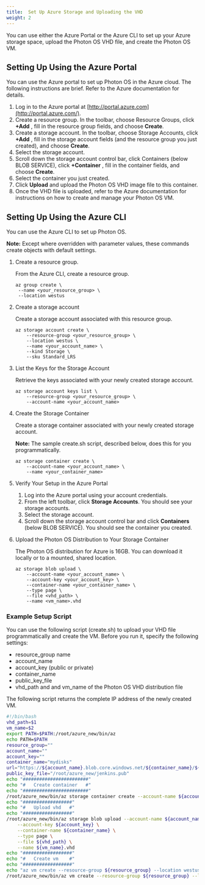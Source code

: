 ```yaml
---
title:  Set Up Azure Storage and Uploading the VHD
weight: 2
---
```


You can use either the Azure Portal or the Azure CLI to set up your Azure storage space, upload the Photon OS VHD file, and create the Photon OS VM.

## Setting Up Using the Azure Portal

You can use the Azure portal to set up Photon OS in the Azure cloud. The following instructions are brief. Refer to the Azure documentation for details.

1. Log in to the Azure portal at  [http://portal.azure.com](http://portal.azure.com/).
2. Create a resource group. In the toolbar, choose Resource Groups, click **+Add** , fill in the resource group fields, and choose **Create**.
3. Create a storage account. In the toolbar, choose Storage Accounts, click **+Add** , fill in the storage account fields (and the resource group you just created), and choose **Create**.
4. Select the storage account.
5. Scroll down the storage account control bar, click Containers (below BLOB SERVICE), click **+Container** , fill in the container fields, and choose **Create**.
6. Select the container you just created.
7. Click **Upload** and upload the Photon OS VHD image file to this container.
8. Once the VHD file is uploaded, refer to the Azure documentation for instructions on how to create and manage your Photon OS VM.

## Setting Up Using the Azure CLI

You can use the Azure CLI to set up Photon OS. 

**Note:**  Except where overridden with parameter values, these commands create objects with default settings.

1. Create a resource group.

    From the Azure CLI, create a resource group.

	````console
    az group create \
     --name <your_resource_group> \
     --location westus
    ````

1. Create a storage account

    Create a storage account associated with this resource group.

    ````console
    az storage account create \
        --resource-group <your_resource_group> \
        --location westus \
        --name <your_account_name> \
        --kind Storage \
        --sku Standard_LRS
    ````

1. List the Keys for the Storage Account

    Retrieve the keys associated with your newly created storage account.

    ````console
    az storage account keys list \
        --resource-group <your_resource_group> \
        --account-name <your_account_name>
    ````
    
1. Create the Storage Container

    Create a storage container associated with your newly created storage account.
    
    **Note:** The sample create.sh script, described below, does this for you programmatically.

    ````console
    az storage container create \
        --account-name <your_account_name> \
        --name <your_container_name>
    ````

1. Verify Your Setup in the Azure Portal

    1. Log into the Azure portal using your account credentials.
    2. From the left toolbar, click **Storage Accounts**. You should see your storage accounts.
    3. Select the storage account.
    4. Scroll down the storage account control bar and click **Containers** (below BLOB SERVICE). You should see the container you created.

1. Upload the Photon OS Distribution to Your Storage Container

    The Photon OS distribution for Azure is 16GB. You can download it locally or to a mounted, shared location.
    
    ````
    az storage blob upload \
        --account-name <your_account_name> \
        --account-key <your_account_key> \
        --container-name <your_container_name> \
        --type page \
        --file <vhd_path> \
        --name <vm_name>.vhd
    ````

### Example Setup Script

You can use the following script (create.sh) to upload your VHD file programmatically and create the VM. Before you run it, specify the following settings:

- resource_group name
- account_name
- account_key (public or private)
- container_name
- public_key_file
- vhd_path and and vm_name of the Photon OS VHD distribution file

The following script returns the complete IP address of the newly created VM.

````bash
#!/bin/bash
vhd_path=$1
vm_name=$2
export PATH=$PATH:/root/azure_new/bin/az
echo PATH=$PATH
resource_group=""
account_name=""
account_key=""
container_name="mydisks"
url="https://${account_name}.blob.core.windows.net/${container_name}/${vm_name}.vhd"
public_key_file="/root/azure_new/jenkins.pub"
echo "########################"
echo "#   Create container   #"
echo "########################"
/root/azure_new/bin/az storage container create --account-name ${account_name} --name ${container_name}
echo "##################"
echo "#   Upload vhd   #"
echo "##################"
/root/azure_new/bin/az storage blob upload --account-name ${account_name} \
    --account-key ${account_key} \
    --container-name ${container_name} \
    --type page \
    --file ${vhd_path} \
    --name ${vm_name}.vhd
echo "##################"
echo "#   Create vm    #"
echo "##################"
echo "az vm create --resource-group ${resource_group} --location westus --name ${vm_name} --storage-account ${account_name} --os-type linux --admin-username michellew --ssh-key-value ${public_key_file} --image ${url} --use-unmanaged-disk ... ..."
/root/azure_new/bin/az vm create --resource-group ${resource_group} --location westus --name ${vm_name} --storage-account ${account_name} --os-type linux --admin-username michellew --ssh-key-value ${public_key_file} --image ${url} --use-unmanaged-disk
````
